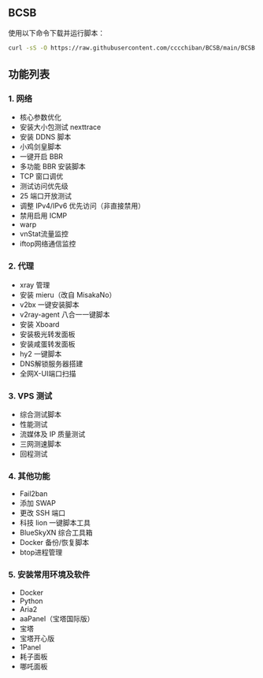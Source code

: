 

## BCSB


使用以下命令下载并运行脚本：

```sh
curl -sS -O https://raw.githubusercontent.com/cccchiban/BCSB/main/BCSB.sh && chmod +x BCSB.sh && ./BCSB.sh
```

## 功能列表

### 1. 网络
- 核心参数优化
- 安装大小包测试 nexttrace
- 安装 DDNS 脚本
- 小鸡剑皇脚本
- 一键开启 BBR
- 多功能 BBR 安装脚本
- TCP 窗口调优
- 测试访问优先级
- 25 端口开放测试
- 调整 IPv4/IPv6 优先访问（非直接禁用）
- 禁用启用 ICMP
- warp
- vnStat流量监控
- iftop网络通信监控

### 2. 代理
- xray 管理
- 安装 mieru（改自 MisakaNo）
- v2bx 一键安装脚本
- v2ray-agent 八合一一键脚本
- 安装 Xboard
- 安装极光转发面板
- 安装咸蛋转发面板
- hy2 一键脚本
- DNS解锁服务器搭建
- 全网X-UI端口扫描

### 3. VPS 测试
- 综合测试脚本
- 性能测试
- 流媒体及 IP 质量测试
- 三网测速脚本
- 回程测试

### 4. 其他功能
- Fail2ban
- 添加 SWAP
- 更改 SSH 端口
- 科技 lion 一键脚本工具
- BlueSkyXN 综合工具箱
- Docker 备份/恢复脚本
- btop进程管理

### 5. 安装常用环境及软件
- Docker
- Python
- Aria2
- aaPanel（宝塔国际版）
- 宝塔
- 宝塔开心版
- 1Panel
- 耗子面板
- 哪吒面板

